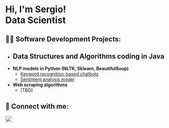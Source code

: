 <h1>Hi, I'm Sergio! <br/>Data Scientist</a>

<h2>👨‍💻 Software Development Projects:</h2>

- <b>Data Structures and Algorithms coding in Java</b>
  - 
- <b>NLP models in Python (NLTK, Sklearn, BeautifulSoup)</b>
  - [Keyword recognition-based chatbots]() <b><i></b></i>
  - [Sentiment analysis model]() <b><i></b></i>
- <b>Web scraping algorithms</b>
  - [TBD]
 
<h2> 🤳 Connect with me:</h2>

[<img align="left" alt="SergioCano | LinkedIn" width="22px" src="https://cdn.jsdelivr.net/npm/simple-icons@v3/icons/linkedin.svg" />][linkedin]

[linkedin]: https://www.linkedin.com/in/sergio-cano-3760a793/

<!--
**joshmadakor1/joshmadakor1** is a ✨ _special_ ✨ repository because its `README.md` (this file) appears on your GitHub profile.

Here are some ideas to get you started:

- 🔭 I’m currently working on ...
- 🌱 I’m currently learning ...
- 👯 I’m looking to collaborate on ...
- 🤔 I’m looking for help with ...
- 💬 Ask me about ...
- 📫 How to reach me: ...
- 😄 Pronouns: ...
- ⚡ Fun fact: ...
-->
